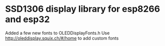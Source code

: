 # SSD1306 display library for esp8266 and esp32
Added a few new fonts to OLEDDisplayFonts.h
Use http://oleddisplay.squix.ch/#/home to add custom fonts
